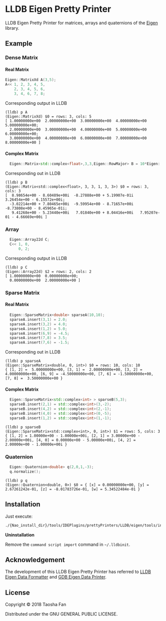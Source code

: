 # LLDB Eigen Pretty Printer

LLDB Eigen Pretty Printer for matrices, arrays and quaternions of the [Eigen](http://eigen.tuxfamily.org) library.

## Example

### Dense Matrix
#### Real Matrix
```cpp
Eigen::MatrixXd A(3,5);
A<< 1, 2, 3, 4, 5,
    2, 3, 4, 5, 6,
    3, 4, 6, 7, 8;
```

Corresponding output in LLDB

```
(lldb) p A
(Eigen::MatrixXd) $0 = rows: 3, cols: 5
[ 1.00000000e+00  2.00000000e+00  3.00000000e+00  4.00000000e+00  5.00000000e+00;
  2.00000000e+00  3.00000000e+00  4.00000000e+00  5.00000000e+00  6.00000000e+00;
  3.00000000e+00  4.00000000e+00  6.00000000e+00  7.00000000e+00  8.00000000e+00 ]
```
#### Complex Matrix
```cpp
  Eigen::Matrix<std::complex<float>,3,3,Eigen::RowMajor> B = 10*Eigen::Matrix<std::complex<float>,3,3>::Random();
```
Corresponding out in LLDB
```lldb
(lldb) p B
(Eigen::Matrix<std::complex<float>, 3, 3, 1, 3, 3>) $0 = rows: 3, cols: 3
[  8.98654e+00 - 8.60489e+00i  -8.27888e+00 + 5.19907e-01i   3.26454e+00 - 6.15572e+00i;
  -3.02214e+00 + 7.80465e+00i  -9.59954e+00 - 8.71657e+00i  -8.73808e+00 - 8.45965e-01i;
   9.41268e+00 - 5.23440e+00i   7.01840e+00 + 8.04416e+00i   7.95207e-01 - 4.66669e+00i ]
```
### Array

```cpp
  Eigen::Array22d C;
  C<< 1, 0,
      0, 2;
```

Corresponding output in LLDB

```
(lldb) p C
(Eigen::Array22d) $2 = rows: 2, cols: 2
[ 1.00000000e+00  0.00000000e+00;
  0.00000000e+00  2.00000000e+00 ]
```
### Sparse Matrix
#### Real Matrix
```cpp
  Eigen::SparseMatrix<double> sparseA(10,10);
  sparseA.insert(3,1) = 2.0;
  sparseA.insert(3,2) = 4.0;
  sparseA.insert(1,2) = 5.0;
  sparseA.insert(6,9) = -4.5;
  sparseA.insert(7,8) = 3.5;
  sparseA.insert(7,6) = -1.5;
```
Corresponding out in LLDB
```lldb
(lldb) p sparseA
(Eigen::SparseMatrix<double, 0, int>) $0 = rows: 10, cols: 10
{ [1, 2] =  5.00000000e+00, [3, 1] =  2.00000000e+00, [3, 2] =  4.00000000e+00, [6, 9] = -4.50000000e+00, [7, 6] = -1.50000000e+00, [7, 8] =  3.50000000e+00 }
```
#### Complex Matrix
```cpp
  Eigen::SparseMatrix<std::complex<int> > sparseB(5,3);
  sparseB.insert(2,1) = std::complex<int>(3,-2);
  sparseB.insert(4,2) = std::complex<int>(2,-1);
  sparseB.insert(4,0) = std::complex<int>(0,-5);
  sparseB.insert(1,2) = std::complex<int>(1,-1);
```
```lldb
(lldb) p sparseB
(Eigen::SparseMatrix<std::complex<int>, 0, int>) $1 = rows: 5, cols: 3
{ [1, 2] = 1.00000e+00 - 1.00000e+00i, [2, 1] = 3.00000e+00 - 2.00000e+00i, [4, 0] = 0.00000e+00 - 5.00000e+00i, [4, 2] = 2.00000e+00 - 1.00000e+00i }
```
### Quaternion
```cpp
  Eigen::Quaternion<double> q(2,0,1,-3);
  q.normalize();
```
```lldb
(lldb) p q
(Eigen::Quaternion<double, 0>) $0 = { [x] = 0.00000000e+00, [y] = 2.67261242e-01, [z] = -8.01783726e-01, [w] = 5.34522484e-01 }
```
## Installation

Just execute:

```bash
./{Nao_install_dir}/tools/IDEPlugins/prettyPrinters/LLDB/eigen/tools/install.sh
```

__Uninstallation__

Remove the `command script import` command in `~/.lldbinit`.

## Acknowledgement

The development of this LLDB Eigen Pretty Printer has referred to [LLDB Eigen Data Formatter](https://github.com/tehrengruber/LLDB-Eigen-Data-Formatter) and [GDB Eigen Data Printer](https://github.com/RLovelett/eigen/tree/master/debug/gdb).

## License

Copyright © 2018 Taosha Fan

Distributed under the GNU GENERAL PUBLIC LICENSE.
